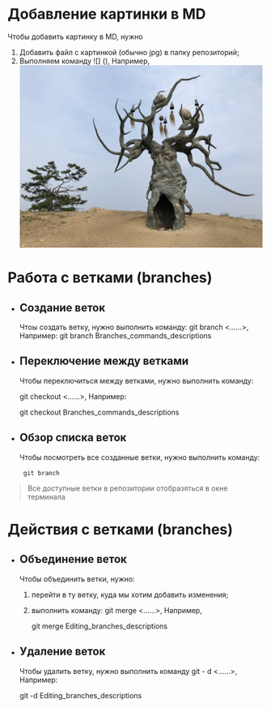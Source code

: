 # Добавление картинки в MD
Чтобы добавить картинку в MD, нужно 
1. Добавить файл с картинкой (обычно jpg) в папку репозиторий;
2. Выполняем команду ![] (), Например,
![Ветви](Branches.JPG)
# Работа с ветками (branches)
* ## Создание веток

    Чтоы создать ветку, нужно выполнить команду:
    git branch <......>, Например:
    git branch Branches_commands_descriptions
    
* ## Переключение между ветками

    Чтобы переключиться между ветками, нужно выполнить команду:

    git checkout <......>, Например:
    
    git checkout Branches_commands_descriptions

 * ## Обзор списка веток

    Чтобы посмотреть все созданные ветки, нужно выполнить команду:
    
        git branch
        
>Все доступные ветки в репозитории отобразяться в окне терминала
    
# Действия с ветками (branches)
* ## Объединение веток
    Чтобы объединить ветки, нужно:
    1. перейти в ту ветку, куда мы хотим добавить изменения;
    2. выполнить команду: git merge <......>, Например,
    
        git merge Editing_branches_descriptions
    
* ## Удаление веток

    Чтобы удалить ветку, нужно выполнить команду git - d <......>, Например:

    git -d Editing_branches_descriptions
